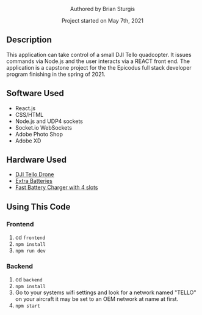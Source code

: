 <p align="center"> Authored by Brian Sturgis</p>
<p align="center">Project started on May 7th, 2021</p>


## Description
This application can take control of a small DJI Tello quadcopter.  It issues commands via Node.js and the user interacts via a REACT front end.  The application is a capstone project for the the Epicodus full stack developer program finishing in the spring of 2021.  

## Software Used
* React.js
* CSS/HTML
* Node.js and UDP4 sockets
* Socket.io WebSockets 
* Adobe Photo Shop
* Adobe XD

## Hardware Used
* [DJI Tello Drone](https://amzn.to/2SvzqON)
* [Extra Batteries](https://amzn.to/2SyV70J)
* [Fast Battery Charger with 4 slots](https://amzn.to/2SAWqwb)

## Using This Code

### Frontend

1. cd `frontend`
1. `npm install`
1. `npm run dev`


### Backend
1. cd `backend`
1. `npm install`
2. Go to your systems wifi settings and look for a network named "TELLO" on your aircraft it may be set to an OEM network at name at first.
3. `npm start`

